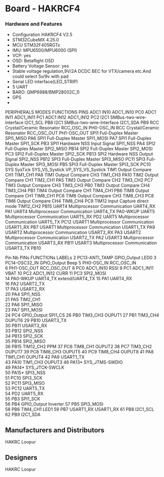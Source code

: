 # Board - HAKRCF4


### Hardware and Features

  - Configuration	HAKRCF4 V2.5
  - STM32CubeMX 	4.25.0
  - MCU	STM32F405RGTx
  - IMU: MPU6500/MPU6000 (SPI) 
  - VCP: yes
  - OSD: Betaflight OSD
  - Battery Voltage Sensor: yes
  - Stable voltage regulation,9V/2A DCDC BEC for VTX/camera etc.And could select 5v/9v with pad
  - Serial LED interface(LED_STRIP)
  - 5 UART 
  - BARO: QMP6988/BMP280(I2C_1)
  - GPS
  - 


PERIPHERALS	MODES	FUNCTIONS	PINS
ADC1	IN10	ADC1_IN10	PC0
ADC1	IN11	ADC1_IN11	PC1
ADC1	IN12	ADC1_IN12	PC2
I2C1	SMBus-two-wire-Interface	I2C1_SCL	PB8
I2C1	SMBus-two-wire-Interface	I2C1_SDA	PB9
RCC	Crystal/Ceramic Resonator	RCC_OSC_IN	PH0-OSC_IN
RCC	Crystal/Ceramic Resonator	RCC_OSC_OUT	PH1-OSC_OUT
SPI1	Full-Duplex Master	SPI1_MISO	PA6
SPI1	Full-Duplex Master	SPI1_MOSI	PA7
SPI1	Full-Duplex Master	SPI1_SCK	PB3
SPI1	Hardware NSS Input Signal	SPI1_NSS	PA4
SPI2	Full-Duplex Master	SPI2_MISO	PB14
SPI2	Full-Duplex Master	SPI2_MOSI	PC3
SPI2	Full-Duplex Master	SPI2_SCK	PB13
SPI2	Hardware NSS Output Signal	SPI2_NSS	PB12
SPI3	Full-Duplex Master	SPI3_MISO	PC11
SPI3	Full-Duplex Master	SPI3_MOSI	PB5
SPI3	Full-Duplex Master	SPI3_SCK	PC10
SYS	SysTick	SYS_VS_Systick	VP_SYS_VS_Systick
TIM1	Output Compare CH1	TIM1_CH1	PA8
TIM1	Output Compare CH3	TIM1_CH3	PA10
TIM2	Output Compare CH1	TIM2_CH1	PA5
TIM3	Output Compare CH2	TIM3_CH2	PC7
TIM3	Output Compare CH3	TIM3_CH3	PB0
TIM3	Output Compare CH4	TIM3_CH4	PB1
TIM4	Output Compare CH1	TIM4_CH1	PB6
TIM8	Output Compare CH1	TIM8_CH1	PC6
TIM8	Output Compare CH3	TIM8_CH3	PC8
TIM8	Output Compare CH4	TIM8_CH4	PC9
TIM12	Input Capture direct mode	TIM12_CH2	PB15
UART4	Multiprocessor Communication	UART4_RX	PA1
UART4	Multiprocessor Communication	UART4_TX	PA0-WKUP
UART5	Multiprocessor Communication	UART5_RX	PD2
UART5	Multiprocessor Communication	UART5_TX	PC12
USART1	Multiprocessor Communication	USART1_RX	PB7
USART1	Multiprocessor Communication	USART1_TX	PA9
USART2	Multiprocessor Communication	USART2_RX	PA3
USART2	Multiprocessor Communication	USART2_TX	PA2
USART3	Multiprocessor Communication	USART3_RX	PB11
USART3	Multiprocessor Communication	USART3_TX	PB10



Pin Nb	PINs	FUNCTIONs	LABELs
2	PC13-ANTI_TAMP	GPIO_Output	LED0
3	PC14-OSC32_IN	GPIO_Output	Beep
5	PH0-OSC_IN	RCC_OSC_IN	
6	PH1-OSC_OUT	RCC_OSC_OUT	
8	PC0	ADC1_IN10	RSSI
9	PC1	ADC1_IN11	VBAT
10	PC2	ADC1_IN12	CURR
11	PC3	SPI2_MOSI	
14	PA0-WKUP	UART4_TX	extend/UART4_TX
15	PA1	UART4_RX	
16	PA2	USART2_TX	
17	PA3	USART2_RX	
20	PA4	SPI1_NSS	
21	PA5	TIM2_CH1	
22	PA6	SPI1_MISO	
23	PA7	SPI1_MOSI	
24	PC4	GPIO_Output	SPI1_CS
26	PB0	TIM3_CH3	OUPUT1
27	PB1	TIM3_CH4	OUPUT6
29	PB10	USART3_TX	
30	PB11	USART3_RX	
33	PB12	SPI2_NSS	
34	PB13	SPI2_SCK	
35	PB14	SPI2_MISO	
36	PB15	TIM12_CH2	PPM
37	PC6	TIM8_CH1	OUPUT2
38	PC7	TIM3_CH2	OUPUT7
39	PC8	TIM8_CH3	OUPUT5
40	PC9	TIM8_CH4	OUPUT8
41	PA8	TIM1_CH1	OUPUT4
42	PA9	USART1_TX	
43	PA10	TIM1_CH3	OUPUT3
46	PA13*	SYS_JTMS-SWDIO	
49	PA14*	SYS_JTCK-SWCLK	
50	PA15*	SPI3_NSS	
51	PC10	SPI3_SCK	
52	PC11	SPI3_MISO	
53	PC12	UART5_TX	
54	PD2	UART5_RX	
55	PB3	SPI1_SCK	
56	PB4	GPIO_Output	Inverter
57	PB5	SPI3_MOSI	
58	PB6	TIM4_CH1	LED1
59	PB7	USART1_RX	USART1_RX
61	PB8	I2C1_SCL	
62	PB9	I2C1_SDA	


## Manufacturers and Distributors

HAKRC Loopur


## Designers

HAKRC Loopur


